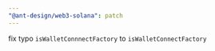 ```yaml
---
"@ant-design/web3-solana": patch
---
```


fix typo `isWalletConnnectFactory` to `isWalletConnectFactory`
